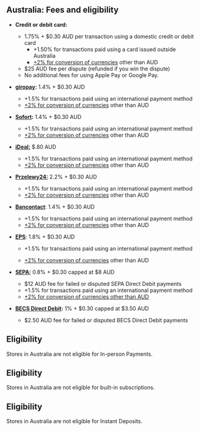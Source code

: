 ## Australia: Fees and eligibility

*   **Credit or debit card:**
    *   1.75% + $0.30 AUD per transaction using a domestic credit or debit card
        *   +1.50% for transactions paid using a card issued outside Australia
        *   [+2% for conversion of currencies](https://woocommerce.com/document/payments/faq/fees/currency-conversion/) other than AUD
    *   $25 AUD fee per dispute (refunded if you win the dispute)
    *   No additional fees for using Apple Pay or Google Pay.
*   [**giropay**](https://woocommerce.com/document/payments/additional-payment-methods/)**:** 1.4% + $0.30 AUD
    *   +1.5% for transactions paid using an international payment method
    *   [+2% for conversion of currencies](https://woocommerce.com/document/payments/faq/fees/currency-conversion/) other than AUD
*   [**Sofort**](https://woocommerce.com/document/payments/additional-payment-methods/)**:** 1.4% + $0.30 AUD
    *   +1.5% for transactions paid using an international payment method
    *   [+2% for conversion of currencies](https://woocommerce.com/document/payments/faq/fees/currency-conversion/) other than AUD
*   [**iDeal:**](https://woocommerce.com/document/payments/additional-payment-methods/) $.80 AUD
    *   +1.5% for transactions paid using an international payment method
    *   [+2% for conversion of currencies](https://woocommerce.com/document/payments/faq/fees/currency-conversion/) other than AUD
*   [**Przelewy24:**](https://woocommerce.com/document/payments/additional-payment-methods/) 2.2% + $0.30 AUD
    *   +1.5% for transactions paid using an international payment method
    *   [+2% for conversion of currencies](https://woocommerce.com/document/payments/faq/fees/currency-conversion/) other than AUD
*   [**Bancontact**](https://woocommerce.com/document/payments/additional-payment-methods/): 1.4% + $0.30 AUD
    *   +1.5% for transactions paid using an international payment method
    *   [+2% for conversion of currencies](https://woocommerce.com/document/payments/faq/fees/currency-conversion/) other than AUD
*   [**EPS**](https://woocommerce.com/document/payments/additional-payment-methods/): 1.8% + $0.30 AUD
    
    *   +1.5% for transactions paid using an international payment method
    
    *   [+2% for conversion of currencies](https://woocommerce.com/document/payments/faq/fees/currency-conversion/) other than AUD
*   [**SEPA:**](https://woocommerce.com/document/payments/additional-payment-methods/) 0.8% + $0.30 capped at $8 AUD
    *   $12 AUD fee for failed or disputed SEPA Direct Debit payments
    *   +1.5% for transactions paid using an international payment method
    *   [+2% for conversion of currencies other than AUD](https://woocommerce.com/document/payments/faq/fees/currency-conversion/)
*   **[BECS Direct Debit](https://woocommerce.com/document/payments/additional-payment-methods/):** 1% + $0.30 capped at $3.50 AUD
    *   $2.50 AUD fee for failed or disputed BECS Direct Debit payments

## Eligibility

Stores in Australia are not eligible for In-person Payments.

## Eligibility

Stores in Australia are not eligible for built-in subscriptions.

## Eligibility

Stores in Australia are not eligible for Instant Deposits.